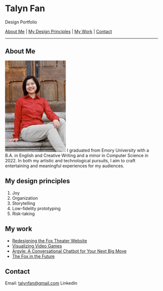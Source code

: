 # Talyn Fan
Design Portfolio

[About Me](#about-me) | [My Design Principles](#my-design-principles) | [My Work](#my-work) | [Contact](#contact)
___

## About Me
<img src="IMG_1838.jpg" alt="Portrait of Talyn Fan" width="200"/>
I graduated from Emory University with a B.A. in English and Creative Writing and a minor in Computer Science in 2022. In both my artistic and technological pursuits, I aim to craft entertaining and meaningful experiences for my audiences.

## My design principles
1.	Joy
2.	Organization
3.	Storytelling
4.	Low-fidelity prototyping
5.	Risk-taking

## My work

- [Redesigning the Fox Theater Website](https://medium.com/@talynfan/redesigning-the-fox-theatre-website-8ebb5d3e290d)
- [Visualizing Video Games](https://medium.com/@talynfan/visualizing-video-games-b97b8d7f8d62)
- [Argyle: A Conversational Chatbot for Your Next Big Move](https://medium.com/@talynfan/argyle-a-conversational-chatbot-for-your-next-big-move-8d6863f3fba9)
- [The Fox in the Future](https://medium.com/@talynfan/the-fox-in-the-future-edf1eb87bcba)


## Contact
Email: talynfan@gmail.com
LinkedIn

